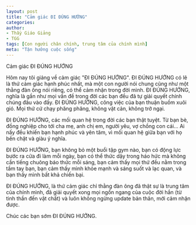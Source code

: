 ```yaml
---
layout: post
title: "Cảm giác ĐI ĐÚNG HƯỚNG"
categories:
author:
- Thầy Giáo Giảng
- TGG
tags: [Con người chân chính, trung tâm của chính mình]
meta: "Tận hưởng cuộc sống"
---
```

Cảm giác ĐI ĐÚNG HƯỚNG

Hôm nay tôi giảng về cảm giác "ĐI ĐÚNG HƯỚNG".
ĐI ĐÚNG HƯỚNG có lẽ là thứ cảm giác hạnh phúc nhất, mà một con người nói chung cũng như một thằng đàn ông nói riêng, có thể cảm nhận trong đời mình.
ĐI ĐÚNG HƯỚNG, nghĩa là gần như mọi vấn đề trong đời các bạn đều đã tự giải quyết chính chúng đâu vào đấy.
ĐI ĐÚNG HƯỚNG, công việc của bạn thuận buồm xuôi gió. Mọi thứ cứ chạy phăng phăng, không vật cản, không trở ngại.

ĐI ĐÚNG HƯỚNG, các mối quan hệ trong đời các bạn thật tuyệt. Từ bạn bè, đồng nghiệp cho tới cha mẹ, anh chị em, người yêu, vợ chồng con cái... Ai nấy đều khiến bạn hạnh phúc và yên tâm, vì mối quan hệ giữa bạn với họ bền chặt và giàu ý nghĩa.

ĐI ĐÚNG HƯỚNG, bạn không bỏ một buổi tập gym nào, bạn có động lực bước ra cửa đi làm mỗi ngày, bạn có thể thức dậy trong háo hức mà không cần tiếng chuông báo thức mỗi sáng, bạn cảm thấy mọi thứ đều nằm trong tầm tay bạn, bạn cảm thấy mình khỏe mạnh và sáng suốt và lạc quan, và bạn thấy mình bất khả chiến bại.

ĐI ĐÚNG HƯỚNG, là thứ cảm giác chỉ thằng đàn ông đã thật sự là trung tâm của chính mình, đã giải quyết xong mọi ngổn ngang của cuộc đời hắn (từ tinh thần đến vật chất) và luôn không ngừng update bản thân, mới cảm nhận được.

Chúc các bạn sớm ĐI ĐÚNG HƯỚNG.